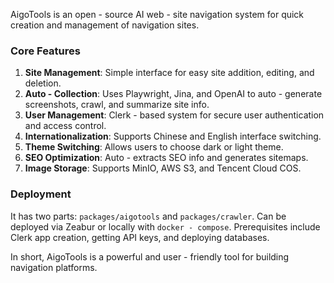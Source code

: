 AigoTools is an open - source AI web - site navigation system for quick creation and management of navigation sites.

### Core Features
1. **Site Management**: Simple interface for easy site addition, editing, and deletion.
2. **Auto - Collection**: Uses Playwright, Jina, and OpenAI to auto - generate screenshots, crawl, and summarize site info.
3. **User Management**: Clerk - based system for secure user authentication and access control.
4. **Internationalization**: Supports Chinese and English interface switching.
5. **Theme Switching**: Allows users to choose dark or light theme.
6. **SEO Optimization**: Auto - extracts SEO info and generates sitemaps.
7. **Image Storage**: Supports MinIO, AWS S3, and Tencent Cloud COS.

### Deployment
It has two parts: `packages/aigotools` and `packages/crawler`. Can be deployed via Zeabur or locally with `docker - compose`. Prerequisites include Clerk app creation, getting API keys, and deploying databases.

In short, AigoTools is a powerful and user - friendly tool for building navigation platforms.
